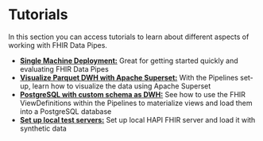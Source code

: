 # Tutorials
In this section you can access tutorials to learn about different aspects of working with FHIR Data Pipes.

* **[Single Machine Deployment:](single_machine)** Great for getting started quickly and evaluating FHIR Data Pipes
* **[Visualize Parquet DWH with Apache Superset:](add_dashboard)** With the Pipelines set-up, learn how to visualize the data using Apache Superset
* **[PostgreSQL with custom schema as DWH:](postgres_example)** See how to use the FHIR ViewDefinitions within the Pipelines to materialize views and load them into a PostgreSQL database
* **[Set up local test servers:](test_servers)** Set up local HAPI FHIR server and load it with synthetic data 